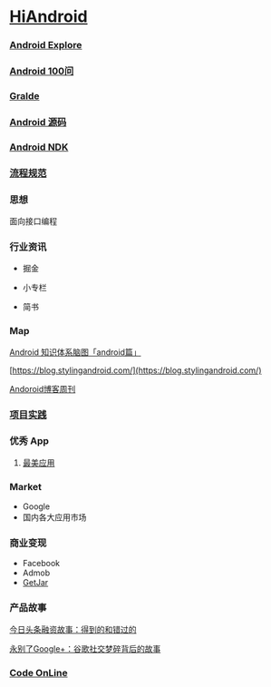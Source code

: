 # [HiAndroid](https://github.com/bellsong/HiAndroid)

### [Android Explore](./android/README.md)    

### [Android 100问](./QA/README.md)

### [Gralde](./Gradle/README.md)

### [Android 源码](./SOURCE/README.md)

### [Android NDK](./ndk/README.md)

### [流程规范](./standard/README.md)

### 思想
面向接口编程

### 行业资讯

* 掘金

* 小专栏

* 简书

### Map

[Android 知识体系脑图「android篇」](https://juejin.im/entry/5adf719e6fb9a07ab773db0f?utm_source=gold_browser_extension)

[https://blog.stylingandroid.com/](https://blog.stylingandroid.com/)

[Andoroid博客周刊](http://www.androidblog.cn/)

### [项目实践](./androidproject/README.md)

### 优秀 App

1. [最美应用](http://zuimeia.com/?platform=2)

### Market
* Google
* 国内各大应用市场

### 商业变现
* Facebook
* Admob
* [GetJar](https://www.getjar.com/)

### 产品故事

[今日头条融资故事：得到的和错过的](https://mp.weixin.qq.com/s?__biz=MjM5MDczODM3Mw==&mid=2653028299&idx=1&sn=33ed8afdf6760e661213bb1e27c843fd&scene=21#wechat_redirect)

[永别了Google+：谷歌社交梦碎背后的故事](http://www.ebusinessreview.cn/articledetail-294673.html)

### [Code OnLine](./codeonline/README.md)

